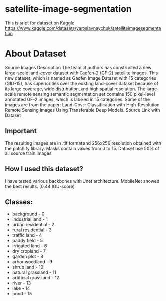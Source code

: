 # satellite-image-segmentation
This is sript for dataset on Kaggle https://www.kaggle.com/datasets/yaroslavnaychuk/satelliteimagesegmentation
# About Dataset

Source Images Description
The team of authors has constructed a new large-scale land-cover dataset with Gaofen-2 (GF-2) satellite images. This new dataset, which is named as Gaofen Image Dataset with 15 categories (GID-15), has superiorities over the existing land-cover dataset because of its large coverage, wide distribution, and high spatial resolution. The large-scale remote sensing semantic segmentation set contains 150 pixel-level annotated GF-2 images, which is labeled in 15 categories. Some of the images are from the paper: Land-Cover Classification with High-Resolution Remote Sensing Images Using Transferable Deep Models.
Source Link with Dataset

## Important
The resulting images are in .tif format and 256x256 resolution obtained with the patchify library. Masks contain values ​​from 0 to 15. Dataset use 50% of all source train images

## How I used this dataset?
I have tested various backbones with Unet architecture. MobileNet showed the best results. (0.44 IOU-score)

## Classes:
- background - 0
- industrial land - 1
- urban residential - 2
- rural residential - 3
- traffic land - 4
- paddy field - 5
- irrigated land - 6
- dry cropland - 7
- garden plot - 8
- arbor woodland - 9
- shrub land - 10
- natural grassland - 11
- artificial grassland - 12
- river - 13
- lake - 14
- pond - 15
